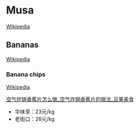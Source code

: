# Musa
[Wikipedia](https://en.wikipedia.org/wiki/Musa_(genus))

## Bananas
[Wikipedia](https://en.wikipedia.org/wiki/Banana)

### Banana chips
[Wikipedia](https://en.wikipedia.org/wiki/Banana_chip)

[空气炸锅香蕉片怎么做\_空气炸锅香蕉片的做法\_豆果美食](https://www.douguo.com/cookbook/3231299.html)

- 华味享：23元/kg
- 老街口：26元/kg